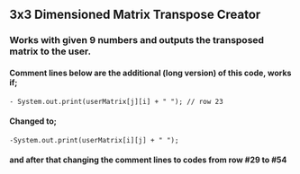 ## 3x3 Dimensioned Matrix Transpose Creator

### Works with given 9 numbers and outputs the transposed matrix to the user.
#### Comment lines below are the additional (long version) of this code, works if;
    - System.out.print(userMatrix[j][i] + " "); // row 23
#### Changed to;
    -System.out.print(userMatrix[i][j] + " ");
#### and after that changing the comment lines to codes from row #29 to #54